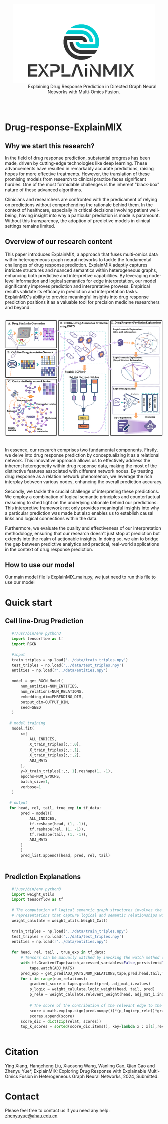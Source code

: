 <div align="center">
  <img src="https://github.com/Xiang010Ying/Drug-response-ExplainMIX/blob/main/picture/explainMIX_logo.png" alt="avatar"> 
</div>
<center> &#8195 &#8195 &#8195 Explaining Drug Response Prediction in Directed Graph Neural Networks with Multi-Omics Fusion. </center>

<br/><br/>

# Drug-response-ExplainMIX
## Why we start this research?
In the field of drug response prediction, substantial progress has been made, driven by cutting-edge technologies like deep learning. These advancements have resulted in remarkably accurate predictions, raising hopes for more effective treatments. However, the translation of these promising models from research to clinical practice faces significant hurdles. One of the most formidable challenges is the inherent "black-box" nature of these advanced algorithms.

Clinicians and researchers are confronted with the predicament of relying on predictions without comprehending the rationale behind them. In the context of healthcare, especially in critical decisions involving patient well-being, having insight into why a particular prediction is made is paramount. Without this transparency, the adoption of predictive models in clinical settings remains limited.
## Overview of our research content
This paper introduces ExplainMIX, a approach that fuses multi-omics data within heterogeneous graph neural networks to tackle the fundamental challenges of drug response prediction. ExplainMIX adeptly captures intricate structures and nuanced semantics within heterogeneous graphs, enhancing both predictive and interpretive capabilities. By leveraging node-level information and logical semantics for edge interpretation, our model significantly improves prediction and interpretative prowess. Empirical results validate its efficacy in prediction and interpretation tasks. ExplainMIX's ability to provide meaningful insights into drug response prediction positions it as a valuable tool for precision medicine researchers and beyond.

<br/>
<div align="center">
  <img src="https://github.com/AhauBioinformatics/ExplainMIX/blob/master/picture/overview_img.png" alt="avatar">
</div>
<br/>

In essence, our research comprises two fundamental components. Firstly, we delve into drug response prediction by conceptualizing it as a relational network. This innovative approach allows us to effectively address the inherent heterogeneity within drug response data, making the most of the distinctive features associated with different network nodes. By treating drug response as a relation network phenomenon, we leverage the rich interplay between various nodes, enhancing the overall prediction accuracy.

Secondly, we tackle the crucial challenge of interpreting these predictions. We employ a combination of logical semantic principles and counterfactual reasoning to shed light on the underlying rationale behind our predictions. This interpretive framework not only provides meaningful insights into why a particular prediction was made but also enables us to establish causal links and logical connections within the data.

Furthermore, we evaluate the quality and effectiveness of our interpretation methodology, ensuring that our research doesn't just stop at prediction but extends into the realm of actionable insights. In doing so, we aim to bridge the gap between predictive analytics and practical, real-world applications in the context of drug response prediction.

## How to use our model
Our main model file is ExplainMIX_main.py, we just need to run this file to use our model


# Quick start
## Cell line-Drug Prediction
 ```python
    #!/usr/bin/env python3
    import tensorflow as tf
    import RGCN

    #input
    train_triples = np.load('../data/train_triples.npy')
    test_triples = np.load('../data/test_triples.npy')
    entities = np.load(r'../data/entities.npy')

    model = get_RGCN_Model(
        num_entities=NUM_ENTITIES,
        num_relations=NUM_RELATIONS,
        embedding_dim=EMBEDDING_DIM,
        output_dim=OUTPUT_DIM,
        seed=SEED
    )

   # model training
    model.fit(
        x=[
            ALL_INDICES,
            X_train_triples[:,:,0],
            X_train_triples[:,:,1],
            X_train_triples[:,:,2],
            ADJ_MATS
        ],
        y=X_train_triples[:,:, 1].reshape(1, -1),
        epochs=NUM_EPOCHS,
        batch_size=1,
        verbose=1
    )

   # output
   for head, rel, tail, true_exp in tf_data:
        pred = model([
            ALL_INDICES,
            tf.reshape(head, (1, -1)),
            tf.reshape(rel, (1, -1)),
            tf.reshape(tail, (1, -1)),
            ADJ_MATS
        ]
        )
        pred_list.append([head, pred, rel, tail)
   
```


## Prediction Explanations
 ```python
    #!/usr/bin/env python3
    import weight_utils
    import tensorflow as tf

    # The computation of logical semantic graph structures involves the generation and analysis of graph-like
    # representations that capture logical and semantic relationships within data.
    weight_calulate = weight_utils.Weight_Cal()

    train_triples = np.load('../data/train_triples.npy')
    test_triples = np.load('../data/test_triples.npy')
    entities = np.load(r'../data/entities.npy')

    for head, rel, tail , true_exp in tf_data:
        # Tensors can be manually watched by invoking the watch method on this context manager.
        with tf.GradientTape(watch_accessed_variables=False,persistent=True) as tape:
            tape.watch(ADJ_MATS)
        pred_exp = get_pred(ADJ_MATS,NUM_RELATIONS,tape,pred,head,tail,TOP_K)
        for i in range(num_relations):
            gradient_score = tape.gradient(pred, adj_mat_i.values)
            p_logic = weight_calulate.logic_weight(head, tail, pred)
            p_rele = weight_calulate.relevent_weight(head, adj_mat_i.indices[a[0], 2]) 
    
            # The score of the contribution of the relevant edge to the predicted outcome of the interpreted edge   
            score = math.exp(np.sign(pred.numpy())*(p_logic+p_rele))*gradient_score[a][0]
            scores.append(score)
        score_dic = dict(zip(relat, scores))
        top_k_scores = sorted(score_dic.items(), key=lambda x : x[1],reverse=True)[:top_k]



```

# Citation
Ying Xiang, Hangcheng Liu, Xiaosong Wang, Wanling Gao, Qian Gao and Zhenyu Yue*, ExplainMIX: Exploring Drug Response with Explainable Multi-Omics Fusion in Heterogeneous Graph Neural Networks, 2024, Submitted.

# Contact
Please feel free to contact us if you need any help: zhenyuyue@ahau.edu.cn
